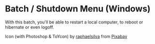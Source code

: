 # Batch / Shutdown Menu (Windows)

With this batch, you'll be able to restart a local computer,
to reboot or hibernate or even logoff.

Icon (with Photoshop & ToYcon) by <a href="https://pixabay.com/users/raphaelsilva-4702998/?utm_source=link-attribution&amp;utm_medium=referral&amp;utm_campaign=image&amp;utm_content=2297767" _pageexpand_="760">raphaelsilva</a> from <a href="https://pixabay.com/?utm_source=link-attribution&amp;utm_medium=referral&amp;utm_campaign=image&amp;utm_content=2297767" _pageexpand_="764">Pixabay</a>
